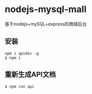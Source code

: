 # nodejs-mysql-mall
基于nodejs+mySQL+express的商城后台

## 安装
`npm i apidoc -g`  
`$ npm i`
## 重新生成API文档
`$ npm run api`
